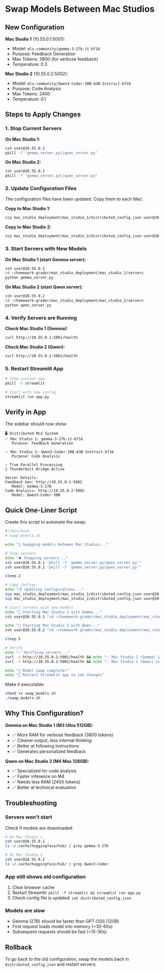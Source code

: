 # Swap Models Between Mac Studios

## New Configuration

**Mac Studio 1** (10.55.0.1:5001):
- Model: `mlx-community/gemma-3-27b-it-bf16`
- Purpose: Feedback Generation
- Max Tokens: 3800 (for verbose feedback)
- Temperature: 0.3

**Mac Studio 2** (10.55.0.2:5002):
- Model: `mlx-community/Qwen3-Coder-30B-A3B-Instruct-bf16`
- Purpose: Code Analysis
- Max Tokens: 2400
- Temperature: 0.1

## Steps to Apply Changes

### 1. Stop Current Servers

**On Mac Studio 1:**
```bash
ssh user@10.55.0.1
pkill -f "gemma_server.py\|qwen_server.py"
```

**On Mac Studio 2:**
```bash
ssh user@10.55.0.2
pkill -f "gemma_server.py\|qwen_server.py"
```

### 2. Update Configuration Files

The configuration files have been updated. Copy them to each Mac:

**Copy to Mac Studio 1:**
```bash
scp mac_studio_deployment/mac_studio_1/distributed_config.json user@10.55.0.1:~/homework-grader/
```

**Copy to Mac Studio 2:**
```bash
scp mac_studio_deployment/mac_studio_2/distributed_config.json user@10.55.0.2:~/homework-grader/
```

### 3. Start Servers with New Models

**On Mac Studio 1 (start Gemma server):**
```bash
ssh user@10.55.0.1
cd ~/homework-grader/mac_studio_deployment/mac_studio_1/servers
python gemma_server.py
```

**On Mac Studio 2 (start Qwen server):**
```bash
ssh user@10.55.0.2
cd ~/homework-grader/mac_studio_deployment/mac_studio_2/servers
python qwen_server.py
```

### 4. Verify Servers are Running

**Check Mac Studio 1 (Gemma):**
```bash
curl http://10.55.0.1:5001/health
```

**Check Mac Studio 2 (Qwen):**
```bash
curl http://10.55.0.2:5002/health
```

### 5. Restart Streamlit App

```bash
# Stop current app
pkill -f streamlit

# Start with new config
streamlit run app.py
```

## Verify in App

The sidebar should now show:

```
🖥️ Distributed MLX System
✅ Mac Studio 1: gemma-3-27b-it-bf16
   Purpose: Feedback Generation
   
✅ Mac Studio 2: Qwen3-Coder-30B-A3B-Instruct-bf16
   Purpose: Code Analysis
   
⚡ True Parallel Processing
🌉 Thunderbolt Bridge Active

Server Details:
Feedback Gen: http://10.55.0.1:5001
   Model: Gemma-3-27B
Code Analysis: http://10.55.0.2:5002
   Model: Qwen3-Coder-30B
```

## Quick One-Liner Script

Create this script to automate the swap:

```bash
#!/bin/bash
# swap_models.sh

echo "🔄 Swapping models between Mac Studios..."

# Stop servers
echo "⏹️ Stopping servers..."
ssh user@10.55.0.1 "pkill -f 'gemma_server.py|qwen_server.py'"
ssh user@10.55.0.2 "pkill -f 'gemma_server.py|qwen_server.py'"

sleep 2

# Copy configs
echo "📋 Updating configurations..."
scp mac_studio_deployment/mac_studio_1/distributed_config.json user@10.55.0.1:~/homework-grader/
scp mac_studio_deployment/mac_studio_2/distributed_config.json user@10.55.0.2:~/homework-grader/

# Start servers with new models
echo "🚀 Starting Mac Studio 1 with Gemma..."
ssh user@10.55.0.1 "cd ~/homework-grader/mac_studio_deployment/mac_studio_1/servers && nohup python gemma_server.py > gemma.log 2>&1 &"

echo "🚀 Starting Mac Studio 2 with Qwen..."
ssh user@10.55.0.2 "cd ~/homework-grader/mac_studio_deployment/mac_studio_2/servers && nohup python qwen_server.py > qwen.log 2>&1 &"

sleep 5

# Verify
echo "✅ Verifying servers..."
curl -s http://10.55.0.1:5001/health && echo "✅ Mac Studio 1 (Gemma) is up"
curl -s http://10.55.0.2:5002/health && echo "✅ Mac Studio 2 (Qwen) is up"

echo "🎉 Model swap complete!"
echo "📱 Restart Streamlit app to see changes"
```

Make it executable:
```bash
chmod +x swap_models.sh
./swap_models.sh
```

## Why This Configuration?

**Gemma on Mac Studio 1 (M3 Ultra 512GB):**
- ✅ More RAM for verbose feedback (3800 tokens)
- ✅ Cleaner output, less internal thinking
- ✅ Better at following instructions
- ✅ Generates personalized feedback

**Qwen on Mac Studio 2 (M4 Max 128GB):**
- ✅ Specialized for code analysis
- ✅ Faster inference on M4
- ✅ Needs less RAM (2400 tokens)
- ✅ Better at technical evaluation

## Troubleshooting

### Servers won't start
Check if models are downloaded:
```bash
# On Mac Studio 1
ssh user@10.55.0.1
ls ~/.cache/huggingface/hub/ | grep gemma-3-27b

# On Mac Studio 2
ssh user@10.55.0.2
ls ~/.cache/huggingface/hub/ | grep Qwen3-Coder
```

### App still shows old configuration
1. Clear browser cache
2. Restart Streamlit: `pkill -f streamlit && streamlit run app.py`
3. Check config file is updated: `cat distributed_config.json`

### Models are slow
- Gemma (27B) should be faster than GPT-OSS (120B)
- First request loads model into memory (~30-60s)
- Subsequent requests should be fast (~15-30s)

## Rollback

To go back to the old configuration, swap the models back in `distributed_config.json` and restart servers.

